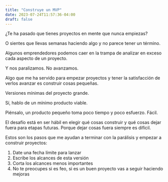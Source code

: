 ```yaml
---
title: "Construye un MVP"
date: 2023-07-24T11:57:36-04:00
draft: false
---
```

¿Te ha pasado que tienes proyectos en mente que nunca empiezas?

O sientes que llevas semanas haciendo algo y no parece tener un término.

Algunos emprendedores podemos caer en la trampa de analizar en exceso cada aspecto de un proyecto.

Y nos paralizamos. No avanzamos.

Algo que me ha servido para empezar proyectos y tener la satisfacción de verlos avanzar es construir cosas pequeñas.

Versiones mínimas del proyecto grande.

Sí, hablo de un mínimo producto viable.

Piénsalo, un producto pequeño toma poco tiempo y poco esfuerzo. Fácil.

El desafío está en ser hábil en elegir qué cosas construir y qué cosas dejar fuera para etapas futuras. Porque dejar cosas fuera siempre es difícil.

Estos son los pasos que me ayudan a terminar con la parálisis y empezar a construir proyectos:

1. Date una fecha límite para lanzar
2. Escribe los alcances de esta versión
3. Corta los alcances menos importantes
4. No te preocupes si es feo, si es un buen proyecto vas a seguir haciendo mejoras